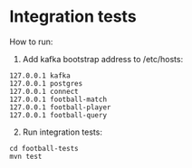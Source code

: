# Integration tests

How to run:
1. Add kafka bootstrap address to /etc/hosts:
```
127.0.0.1 kafka
127.0.0.1 postgres
127.0.0.1 connect
127.0.0.1 football-match
127.0.0.1 football-player
127.0.0.1 football-query
```
2. Run integration tests:
```
cd football-tests
mvn test
```
